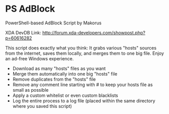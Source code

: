 # PS AdBlock
PowerShell-based AdBlock Script by Makorus<br />

XDA DevDB Link:    http://forum.xda-developers.com/showpost.php?p=60616282<br />

This script does exactly what you think: It grabs various "hosts" sources from the internet, saves them locally, and merges them to one big file. Enjoy an ad-free Windows experience.

* Download as many "hosts" files as you want
* Merge them automatically into one big "hosts" file
* Remove duplicates from the "hosts" file
* Remove any comment line starting with # to keep your hosts file as small as possible
* Apply a custom whitelist or even custom blacklists
* Log the entire process to a log file (placed within the same directory where you saved this script)
